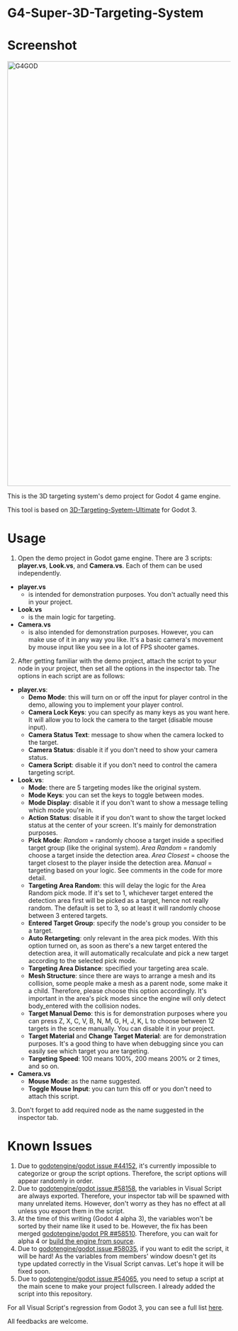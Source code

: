 # G4-Super-3D-Targeting-System

# Screenshot

<img width="959" alt="G4GOD" src="https://user-images.githubusercontent.com/1403194/156693680-37d2f916-1555-4421-9e2a-129d865f1d27.png">

This is the 3D targeting system's demo project for Godot 4 game engine.

This tool is based on [3D-Targeting-Syetem-Ultimate](https://github.com/kreaninw/3D-Targeting-Syetem-Ultimate) for Godot 3.

# Usage
1. Open the demo project in Godot game engine. There are 3 scripts: **player.vs**, **Look.vs**, and **Camera.vs**. Each of them can be used independently.
- **player.vs**
  - is intended for demonstration purposes. You don't actually need this in your project.
- **Look.vs**
  - is the main logic for targeting.
- **Camera.vs**
  - is also intended for demonstration purposes. However, you can make use of it in any way you like. It's a basic camera's movement by mouse input like you see in a lot of FPS shooter games.

2. After getting familiar with the demo project, attach the script to your node in your project, then set all the options in the inspector tab. The options in each script are as follows:
- **player.vs**: 
  - **Demo Mode**: this will turn on or off the input for player control in the demo, allowing you to implement your player control.
  - **Camera Lock Keys**: you can specify as many keys as you want here. It will allow you to lock the camera to the target (disable mouse input).
  - **Camera Status Text**: message to show when the camera locked to the target.
  - **Camera Status**: disable it if you don't need to show your camera status.
  - **Camera Script**: disable it if you don't need to control the camera targeting script.
- **Look.vs**:
  - **Mode**: there are 5 targeting modes like the original system.
  - **Mode Keys**: you can set the keys to toggle between modes.
  - **Mode Display**: disable it if you don't want to show a message telling which mode you're in.
  - **Action Status**: disable it if you don't want to show the target locked status at the center of your screen. It's mainly for demonstration purposes.
  - **Pick Mode**: _Random_ = randomly choose a target inside a specified target group (like the original system). _Area Random_ = randomly choose a target inside the detection area. _Area Closest_ = choose the target closest to the player inside the detection area. _Manual_ = targeting based on your logic. See comments in the code for more detail.
  - **Targeting Area Random**: this will delay the logic for the Area Random pick mode. If it's set to 1, whichever target entered the detection area first will be picked as a target, hence not really random. The default is set to 3, so at least it will randomly choose between 3 entered targets.
  - **Entered Target Group**: specify the node's group you consider to be a target.
  - **Auto Retargeting**: only relevant in the area pick modes. With this option turned on, as soon as there's a new target entered the detection area, it will automatically recalculate and pick a new target according to the selected pick mode.
  - **Targeting Area Distance**: specified your targeting area scale.
  - **Mesh Structure**: since there are ways to arrange a mesh and its collision, some people make a mesh as a parent node, some make it a child. Therefore, please choose this option accordingly. It's important in the area's pick modes since the engine will only detect body_entered with the collision nodes.
  - **Target Manual Demo**: this is for demonstration purposes where you can press Z, X, C, V, B, N, M, G, H, J, K, L to choose between 12 targets in the scene manually. You can disable it in your project.
  - **Target Material** and **Change Target Material**: are for demonstration purposes. It's a good thing to have when debugging since you can easily see which target you are targeting.
  - **Targeting Speed**: 100 means 100%, 200 means 200% or 2 times, and so on.
- **Camera.vs**
  - **Mouse Mode**: as the name suggested.
  - **Toggle Mouse Input**: you can turn this off or you don't need to attach this script.

3. Don't forget to add required node as the name suggested in the inspector tab.

# Known Issues
1. Due to [godotengine/godot issue #44152](https://github.com/godotengine/godot/issues/44152), it's currently impossible to categorize or group the script options. Therefore, the script options will appear randomly in order.
2. Due to [godotengine/godot issue #58158](https://github.com/godotengine/godot/issues/58158), the variables in Visual Script are always exported. Therefore, your inspector tab will be spawned with many unrelated items. However, don't worry as they has no effect at all unless you export them in the script.
3. At the time of this writing (Godot 4 alpha 3), the variables won't be sorted by their name like it used to be. However, the fix has been merged [godotengine/godot PR ##58510](https://github.com/godotengine/godot/pull/58510). Therefore, you can wait for alpha 4 or [build the engine from source](https://docs.godotengine.org/en/latest/development/compiling/index.html).
4. Due to [godotengine/godot issue #58035](https://github.com/godotengine/godot/issues/58035), if you want to edit the script, it will be hard! As the variables from members' window doesn't get its type updated correctly in the Visual Script canvas. Let's hope it will be fixed soon.
5. Due to [godotengine/godot issue #54065](https://github.com/godotengine/godot/issues/54065), you need to setup a script at the main scene to make your project fullscreen. I already added the script into this repository.

For all Visual Script's regression from Godot 3, you can see a full list [here](https://github.com/godotengine/godot/issues?q=is%3Aopen+is%3Aissue+label%3Atopic%3Avisualscript+label%3Aregression).

All feedbacks are welcome.
